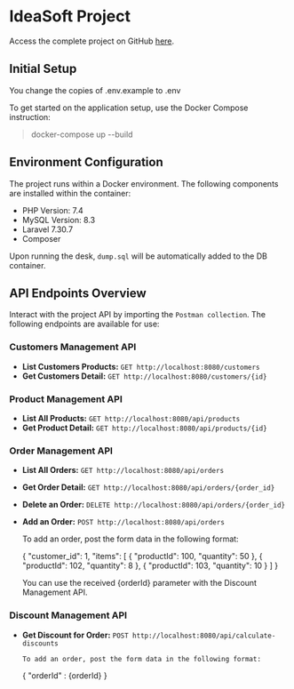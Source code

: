 # IdeaSoft Project

Access the complete project on GitHub [here](https://github.com/ideasoft/se-take-home-assessment/tree/master).

## Initial Setup
You change the copies of .env.example to .env

To get started on the application setup, use the Docker Compose instruction:
>docker-compose up --build

## Environment Configuration
The project runs within a Docker environment. The following components are installed within the container:

- PHP Version: 7.4
- MySQL Version: 8.3
- Laravel 7.30.7
- Composer

Upon running the desk, `dump.sql` will be automatically added to the DB container.

## API Endpoints Overview

Interact with the project API by importing the `Postman collection`. The following endpoints are available for use:

### Customers Management API
- **List Customers Products:** `GET http://localhost:8080/customers`
- **Get Customers Detail:** `GET http://localhost:8080/customers/{id}`

### Product Management API
- **List All Products:** `GET http://localhost:8080/api/products`
- **Get Product Detail:** `GET http://localhost:8080/api/products/{id}`

### Order Management API
- **List All Orders:** `GET http://localhost:8080/api/orders`
- **Get Order Detail:** `GET http://localhost:8080/api/orders/{order_id}`
- **Delete an Order:** `DELETE http://localhost:8080/api/orders/{order_id}`
- **Add an Order:** `POST http://localhost:8080/api/orders`


     To add an order, post the form data in the following format:

    {
        "customer_id": 1,
        "items": [
          {
            "productId": 100,
            "quantity": 50
          },
          {
            "productId": 102,
            "quantity": 8
          },
          {
            "productId": 103,
            "quantity": 10
          }
       ]
     }

    You can use the received {orderId} parameter with the Discount Management API.

### Discount Management API
- **Get Discount for Order:** `POST http://localhost:8080/api/calculate-discounts`

    
      To add an order, post the form data in the following format:

    {
        "orderId" : {orderId}
    }

   
